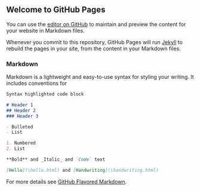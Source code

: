 ## Welcome to GitHub Pages

You can use the [editor on GitHub](https://github.com/Carl625/ECEHandwritingML/edit/gh-pages/index.md) to maintain and preview the content for your website in Markdown files.

Whenever you commit to this repository, GitHub Pages will run [Jekyll](https://jekyllrb.com/) to rebuild the pages in your site, from the content in your Markdown files.

### Markdown

Markdown is a lightweight and easy-to-use syntax for styling your writing. It includes conventions for

```markdown
Syntax highlighted code block

# Header 1
## Header 2
### Header 3

- Bulleted
- List

1. Numbered
2. List

**Bold** and _Italic_ and `Code` text

[Hello](\hello.html) and [Handwriting](\handwriting.html)
```

For more details see [GitHub Flavored Markdown](https://guides.github.com/features/mastering-markdown/).
